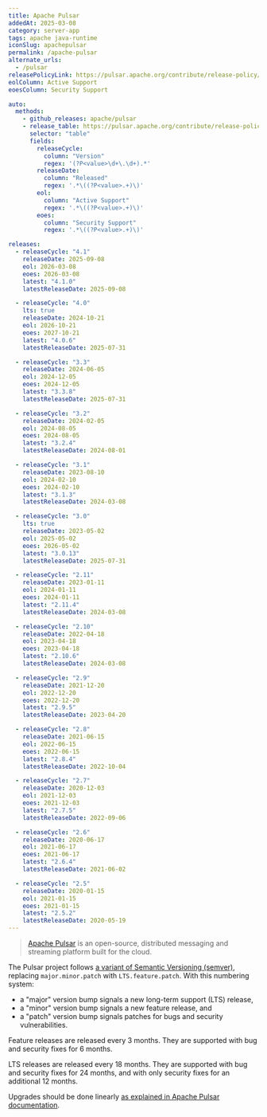 ```yaml
---
title: Apache Pulsar
addedAt: 2025-03-08
category: server-app
tags: apache java-runtime
iconSlug: apachepulsar
permalink: /apache-pulsar
alternate_urls:
  - /pulsar
releasePolicyLink: https://pulsar.apache.org/contribute/release-policy/
eolColumn: Active Support
eoesColumn: Security Support

auto:
  methods:
    - github_releases: apache/pulsar
    - release_table: https://pulsar.apache.org/contribute/release-policy/
      selector: "table"
      fields:
        releaseCycle:
          column: "Version"
          regex: '(?P<value>\d+\.\d+).*'
        releaseDate:
          column: "Released"
          regex: '.*\((?P<value>.+)\)'
        eol:
          column: "Active Support"
          regex: '.*\((?P<value>.+)\)'
        eoes:
          column: "Security Support"
          regex: '.*\((?P<value>.+)\)'

releases:
  - releaseCycle: "4.1"
    releaseDate: 2025-09-08
    eol: 2026-03-08
    eoes: 2026-03-08
    latest: "4.1.0"
    latestReleaseDate: 2025-09-08

  - releaseCycle: "4.0"
    lts: true
    releaseDate: 2024-10-21
    eol: 2026-10-21
    eoes: 2027-10-21
    latest: "4.0.6"
    latestReleaseDate: 2025-07-31

  - releaseCycle: "3.3"
    releaseDate: 2024-06-05
    eol: 2024-12-05
    eoes: 2024-12-05
    latest: "3.3.8"
    latestReleaseDate: 2025-07-31

  - releaseCycle: "3.2"
    releaseDate: 2024-02-05
    eol: 2024-08-05
    eoes: 2024-08-05
    latest: "3.2.4"
    latestReleaseDate: 2024-08-01

  - releaseCycle: "3.1"
    releaseDate: 2023-08-10
    eol: 2024-02-10
    eoes: 2024-02-10
    latest: "3.1.3"
    latestReleaseDate: 2024-03-08

  - releaseCycle: "3.0"
    lts: true
    releaseDate: 2023-05-02
    eol: 2025-05-02
    eoes: 2026-05-02
    latest: "3.0.13"
    latestReleaseDate: 2025-07-31

  - releaseCycle: "2.11"
    releaseDate: 2023-01-11
    eol: 2024-01-11
    eoes: 2024-01-11
    latest: "2.11.4"
    latestReleaseDate: 2024-03-08

  - releaseCycle: "2.10"
    releaseDate: 2022-04-18
    eol: 2023-04-18
    eoes: 2023-04-18
    latest: "2.10.6"
    latestReleaseDate: 2024-03-08

  - releaseCycle: "2.9"
    releaseDate: 2021-12-20
    eol: 2022-12-20
    eoes: 2022-12-20
    latest: "2.9.5"
    latestReleaseDate: 2023-04-20

  - releaseCycle: "2.8"
    releaseDate: 2021-06-15
    eol: 2022-06-15
    eoes: 2022-06-15
    latest: "2.8.4"
    latestReleaseDate: 2022-10-04

  - releaseCycle: "2.7"
    releaseDate: 2020-12-03
    eol: 2021-12-03
    eoes: 2021-12-03
    latest: "2.7.5"
    latestReleaseDate: 2022-09-06

  - releaseCycle: "2.6"
    releaseDate: 2020-06-17
    eol: 2021-06-17
    eoes: 2021-06-17
    latest: "2.6.4"
    latestReleaseDate: 2021-06-02

  - releaseCycle: "2.5"
    releaseDate: 2020-01-15
    eol: 2021-01-15
    eoes: 2021-01-15
    latest: "2.5.2"
    latestReleaseDate: 2020-05-19
---
```


> [Apache Pulsar](https://pulsar.apache.org) is an open-source, distributed messaging and streaming
> platform built for the cloud.

The Pulsar project follows [a variant of Semantic Versioning (semver)](https://pulsar.apache.org/contribute/release-policy/#release-semantics),
replacing `major.minor.patch` with `LTS.feature.patch`. With this numbering system:

- a "major" version bump signals a new long-term support (LTS) release,
- a "minor" version bump signals a new feature release, and
- a "patch" version bump signals patches for bugs and security vulnerabilities.

Feature releases are released every 3 months. They are supported with bug and security fixes for 6
months.

LTS releases are released every 18 months. They are supported with bug and security fixes for 24
months, and with only security fixes for an additional 12 months.

Upgrades should be done linearly [as explained in Apache Pulsar documentation](https://pulsar.apache.org/contribute/release-policy/#compatibility-between-releases).
